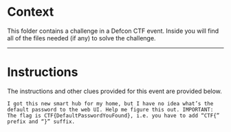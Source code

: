 # Context

This folder contains a challenge in a Defcon CTF event. Inside you will find all of the files needed (if any) to solve the challenge. 

---

# Instructions

The instructions and other clues provided for this event are provided below.

```
I got this new smart hub for my home, but I have no idea what’s the default password to the web UI. Help me figure this out. IMPORTANT: The flag is CTF{DefaultPasswordYouFound}, i.e. you have to add “CTF{” prefix and “}” suffix.


```